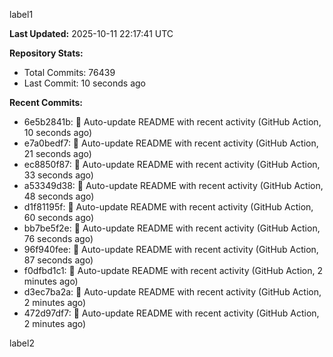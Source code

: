 
label1 
<!-- ACTIVITY_START -->
**Last Updated:** 2025-10-11 22:17:41 UTC

**Repository Stats:**
- Total Commits: 76439
- Last Commit: 10 seconds ago

**Recent Commits:**
- 6e5b2841b: 🤖 Auto-update README with recent activity (GitHub Action, 10 seconds ago)
- e7a0bedf7: 🤖 Auto-update README with recent activity (GitHub Action, 21 seconds ago)
- ec8850f87: 🤖 Auto-update README with recent activity (GitHub Action, 33 seconds ago)
- a53349d38: 🤖 Auto-update README with recent activity (GitHub Action, 48 seconds ago)
- d1f81195f: 🤖 Auto-update README with recent activity (GitHub Action, 60 seconds ago)
- bb7be5f2e: 🤖 Auto-update README with recent activity (GitHub Action, 76 seconds ago)
- 96f940fee: 🤖 Auto-update README with recent activity (GitHub Action, 87 seconds ago)
- f0dfbd1c1: 🤖 Auto-update README with recent activity (GitHub Action, 2 minutes ago)
- d3ec7ba2a: 🤖 Auto-update README with recent activity (GitHub Action, 2 minutes ago)
- 472d97df7: 🤖 Auto-update README with recent activity (GitHub Action, 2 minutes ago)
<!-- ACTIVITY_END -->

label2
